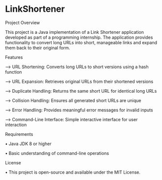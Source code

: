 # LinkShortener
Project Overview

  This project is a Java implementation of a Link Shortener application developed as part of a programming internship. The application provides functionality to   convert long URLs into short, manageable links and expand them back to their original form.

Features

--> URL Shortening: Converts long URLs to short versions using a hash function

--> URL Expansion: Retrieves original URLs from their shortened versions

--> Duplicate Handling: Returns the same short URL for identical long URLs

--> Collision Handling: Ensures all generated short URLs are unique

--> Error Handling: Provides meaningful error messages for invalid inputs

--> Command-Line Interface: Simple interactive interface for user interaction

Requirements

• Java JDK 8 or higher

• Basic understanding of command-line operations

License

• This project is open-source and available under the MIT License.

